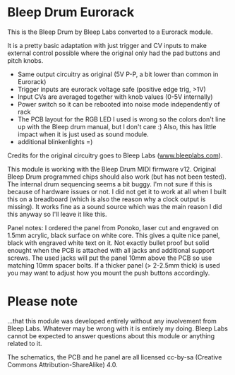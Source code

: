 Bleep Drum Eurorack
===================

This is the Bleep Drum by Bleep Labs converted to a Eurorack module.

It is a pretty basic adaptation with just trigger and CV inputs to make external control possible where the original only had the pad buttons and pitch knobs.

* Same output circuitry as original (5V P-P, a bit lower than common in Eurorack)
* Trigger inputs are eurorack voltage safe (positive edge trig, >1V)
* Input CVs are averaged together with knob values (0-5V internally)  
* Power switch so it can be rebooted into noise mode independently of rack 
* The PCB layout for the RGB LED I used is wrong so the colors don't line up with the Bleep drum manual, but I don't care :) Also, this has little impact when it is just used as sound module.
* additional blinkenlights =) 

Credits for the original circuitry goes to Bleep Labs (www.bleeplabs.com).

This module is working with the Bleep Drum MIDI firmware v12. Original Bleep Drum programmed chips should also work (but has not been tested).  
The internal drum sequencing seems a bit buggy. I'm not sure if this is because of hardware issues or not. I did not get it to work at all when I built this on a breadboard (which is also the reason why a clock output is missing). It works fine as a sound source which was the main reason I did this anyway so I'll leave it like this. 

Panel notes: I ordered the panel from Ponoko, laser cut and engraved on 1.5mm acrylic, black surface on white core. This gives a quite nice panel, black with engraved white text on it. Not exactly bullet proof but solid enought when the PCB is attached with all jacks and additional support screws. The used jacks will put the panel 10mm above the PCB so use matching 10mm spacer bolts. 
If a thicker panel (> 2-2.5mm thick) is used you may want to adjust how you mount the push buttons accordingly. 


Please note
===========
...that this module was developed entirely without any involvement from Bleep Labs. Whatever may be wrong with it is entirely my doing. Bleep Labs cannot be expected to answer questions about this module or anything related to it. 



The schematics, the PCB and he panel are all licensed cc-by-sa (Creative Commons Attribution-ShareAlike) 4.0. 



